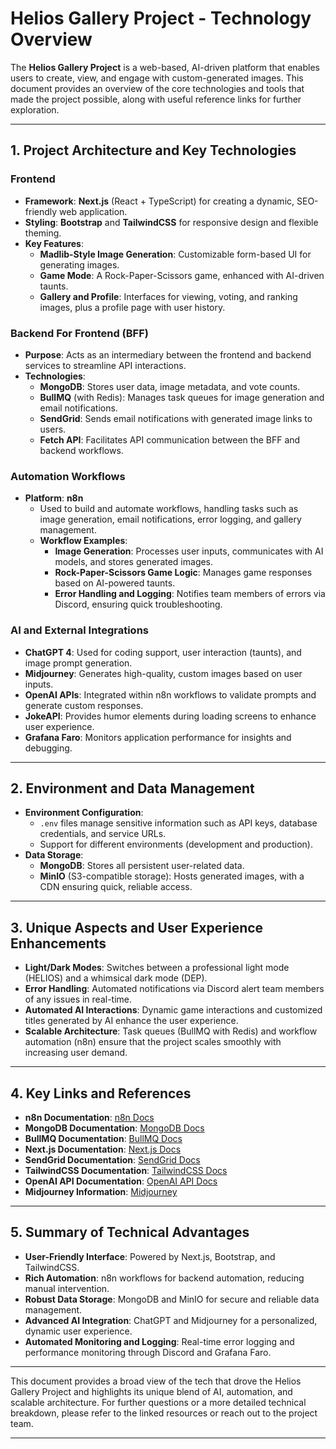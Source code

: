 # Helios Gallery Project - Technology Overview

The **Helios Gallery Project** is a web-based, AI-driven platform that enables users to create, view, and engage with custom-generated images. This document provides an overview of the core technologies and tools that made the project possible, along with useful reference links for further exploration.

---

## 1. Project Architecture and Key Technologies

### Frontend
- **Framework**: **Next.js** (React + TypeScript) for creating a dynamic, SEO-friendly web application.
- **Styling**: **Bootstrap** and **TailwindCSS** for responsive design and flexible theming.
- **Key Features**:
  - **Madlib-Style Image Generation**: Customizable form-based UI for generating images.
  - **Game Mode**: A Rock-Paper-Scissors game, enhanced with AI-driven taunts.
  - **Gallery and Profile**: Interfaces for viewing, voting, and ranking images, plus a profile page with user history.

### Backend For Frontend (BFF)
- **Purpose**: Acts as an intermediary between the frontend and backend services to streamline API interactions.
- **Technologies**:
  - **MongoDB**: Stores user data, image metadata, and vote counts.
  - **BullMQ** (with Redis): Manages task queues for image generation and email notifications.
  - **SendGrid**: Sends email notifications with generated image links to users.
  - **Fetch API**: Facilitates API communication between the BFF and backend workflows.

### Automation Workflows
- **Platform**: **n8n**
  - Used to build and automate workflows, handling tasks such as image generation, email notifications, error logging, and gallery management.
  - **Workflow Examples**:
    - **Image Generation**: Processes user inputs, communicates with AI models, and stores generated images.
    - **Rock-Paper-Scissors Game Logic**: Manages game responses based on AI-powered taunts.
    - **Error Handling and Logging**: Notifies team members of errors via Discord, ensuring quick troubleshooting.

### AI and External Integrations
- **ChatGPT 4**: Used for coding support, user interaction (taunts), and image prompt generation.
- **Midjourney**: Generates high-quality, custom images based on user inputs.
- **OpenAI APIs**: Integrated within n8n workflows to validate prompts and generate custom responses.
- **JokeAPI**: Provides humor elements during loading screens to enhance user experience.
- **Grafana Faro**: Monitors application performance for insights and debugging.

---

## 2. Environment and Data Management

- **Environment Configuration**: 
  - `.env` files manage sensitive information such as API keys, database credentials, and service URLs.
  - Support for different environments (development and production).
- **Data Storage**:
  - **MongoDB**: Stores all persistent user-related data.
  - **MinIO** (S3-compatible storage): Hosts generated images, with a CDN ensuring quick, reliable access.

---

## 3. Unique Aspects and User Experience Enhancements

- **Light/Dark Modes**: Switches between a professional light mode (HELIOS) and a whimsical dark mode (DEP).
- **Error Handling**: Automated notifications via Discord alert team members of any issues in real-time.
- **Automated AI Interactions**: Dynamic game interactions and customized titles generated by AI enhance the user experience.
- **Scalable Architecture**: Task queues (BullMQ with Redis) and workflow automation (n8n) ensure that the project scales smoothly with increasing user demand.

---

## 4. Key Links and References

- **n8n Documentation**: [n8n Docs](https://docs.n8n.io/)
- **MongoDB Documentation**: [MongoDB Docs](https://docs.mongodb.com/)
- **BullMQ Documentation**: [BullMQ Docs](https://docs.bullmq.io/)
- **Next.js Documentation**: [Next.js Docs](https://nextjs.org/docs)
- **SendGrid Documentation**: [SendGrid Docs](https://docs.sendgrid.com/)
- **TailwindCSS Documentation**: [TailwindCSS Docs](https://tailwindcss.com/docs)
- **OpenAI API Documentation**: [OpenAI API Docs](https://beta.openai.com/docs/)
- **Midjourney Information**: [Midjourney](https://www.midjourney.com/)

---

## 5. Summary of Technical Advantages

- **User-Friendly Interface**: Powered by Next.js, Bootstrap, and TailwindCSS.
- **Rich Automation**: n8n workflows for backend automation, reducing manual intervention.
- **Robust Data Storage**: MongoDB and MinIO for secure and reliable data management.
- **Advanced AI Integration**: ChatGPT and Midjourney for a personalized, dynamic user experience.
- **Automated Monitoring and Logging**: Real-time error logging and performance monitoring through Discord and Grafana Faro.

---

This document provides a broad view of the tech that drove the Helios Gallery Project and highlights its unique blend of AI, automation, and scalable architecture. For further questions or a more detailed technical breakdown, please refer to the linked resources or reach out to the project team.

--- 

